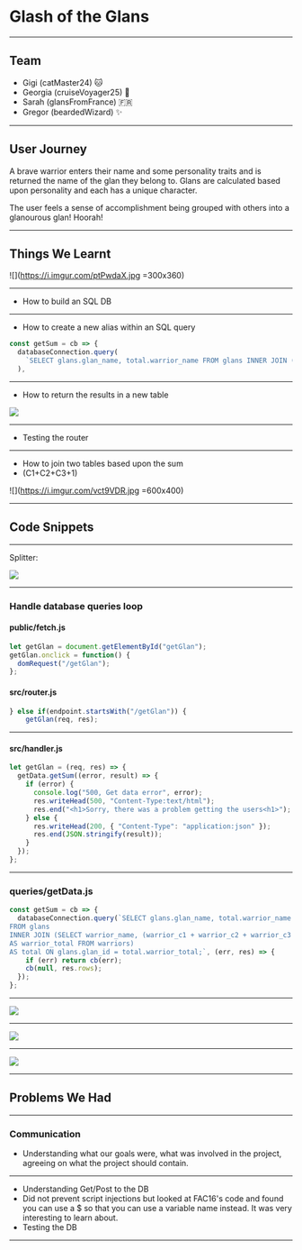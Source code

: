 # Glash of the Glans

---

## Team

- Gigi (catMaster24) :cat: 
- Georgia (cruiseVoyager25) :ship: 
- Sarah (glansFromFrance) :fr:
- Gregor (beardedWizard) :sparkles: 

---

## User Journey

A brave warrior enters their name and some personality traits and is returned the name of the glan they belong to. Glans are calculated based upon personality and each has a unique character.

The user feels a sense of accomplishment being grouped with others into a glanourous glan! Hoorah!

---

## Things We Learnt

![](https://i.imgur.com/ptPwdaX.jpg =300x360)

---


- How to build an SQL DB


---


- How to create a new alias within an SQL query

```javascript
const getSum = cb => {
  databaseConnection.query(
    `SELECT glans.glan_name, total.warrior_name FROM glans INNER JOIN (SELECT warrior_name, (warrior_c1 + warrior_c2 + warrior_c3 + 1) AS warrior_total FROM warriors) AS total ON glans.glan_id = total.warrior_total;`
  ),
```

---


- How to return the results in a new table

![](https://i.imgur.com/knyZrIT.png)


---


- Testing the router

---


- How to join two tables based upon the sum
- (C1+C2+C3+1)

![](https://i.imgur.com/vct9VDR.jpg =600x400)



--- 



## Code Snippets



---



Splitter:

![](https://i.imgur.com/1uqQaL2.png)



---

### Handle database queries loop


#### public/fetch.js
```javascript
let getGlan = document.getElementById("getGlan");
getGlan.onclick = function() {
  domRequest("/getGlan");
};
```

#### src/router.js
```javascript
} else if(endpoint.startsWith("/getGlan")) {
    getGlan(req, res);
```

---

#### src/handler.js
```javascript
let getGlan = (req, res) => {
  getData.getSum((error, result) => {
    if (error) {
      console.log("500, Get data error", error);
      res.writeHead(500, "Content-Type:text/html");
      res.end("<h1>Sorry, there was a problem getting the users<h1>");
    } else {
      res.writeHead(200, { "Content-Type": "application:json" });
      res.end(JSON.stringify(result));
    }
  });
};
```

---

### queries/getData.js 
```javascript
const getSum = cb => {
  databaseConnection.query(`SELECT glans.glan_name, total.warrior_name 
FROM glans 
INNER JOIN (SELECT warrior_name, (warrior_c1 + warrior_c2 + warrior_c3 + 1) 
AS warrior_total FROM warriors) 
AS total ON glans.glan_id = total.warrior_total;`, (err, res) => {
    if (err) return cb(err);
    cb(null, res.rows);
  });
};
```

---

![](https://i.imgur.com/HwLXT4B.png)

---

![](https://i.imgur.com/o4Fqxxv.png)

---

![](https://i.imgur.com/XLNPsS7.png)


---

## Problems We Had

---



### Communication

- Understanding what our goals were, what was involved in the project, agreeing on what the project should contain.



--- 



- Understanding Get/Post to the DB
- Did not prevent script injections but looked at FAC16's code and found you can use a $ so that you can use a variable name instead. It was very interesting to learn about.
- Testing the DB



---
